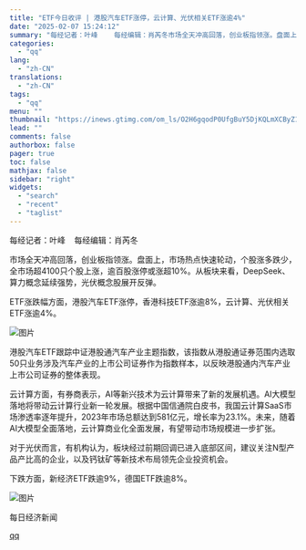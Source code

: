 ```yaml
---
title: "ETF今日收评 | 港股汽车ETF涨停，云计算、光伏相关ETF涨逾4%"
date: "2025-02-07 15:24:12"
summary: "每经记者：叶峰    每经编辑：肖芮冬市场全天冲高回落，创业板指领涨。盘面上，市场热点快速轮动，个股..."
categories:
  - "qq"
lang:
  - "zh-CN"
translations:
  - "zh-CN"
tags:
  - "qq"
menu: ""
thumbnail: "https://inews.gtimg.com/om_ls/O2H6gqodP0UfgBuY5DjKQLmXCByZ1HrMsYD-Rr-U-KDOAAA_640360/0"
lead: ""
comments: false
authorbox: false
pager: true
toc: false
mathjax: false
sidebar: "right"
widgets:
  - "search"
  - "recent"
  - "taglist"
---
```


每经记者：叶峰    每经编辑：肖芮冬

市场全天冲高回落，创业板指领涨。盘面上，市场热点快速轮动，个股涨多跌少，全市场超4100只个股上涨，逾百股涨停或涨超10%。从板块来看，DeepSeek、算力概念延续强势，光伏概念股展开反弹。

ETF涨跌幅方面，港股汽车ETF涨停，香港科技ETF涨逾8%，云计算、光伏相关ETF涨逾4%。

![图片](https://inews.gtimg.com/om_bt/Oc9gQfzYYkqD-3hxf02kMtd4izuifAdIRsI4a2cOMQ5coAA/641)

港股汽车ETF跟踪中证港股通汽车产业主题指数，该指数从港股通证券范围内选取50只业务涉及汽车产业的上市公司证券作为指数样本，以反映港股通内汽车产业上市公司证券的整体表现。

云计算方面，有券商表示，AI等新兴技术为云计算带来了新的发展机遇。AI大模型落地将带动云计算行业新一轮发展。根据中国信通院白皮书，我国云计算SaaS市场渗透率逐年提升，2023年市场总额达到581亿元，增长率为23.1%。未来，随着AI大模型全面落地，云计算商业化全面发展，有望带动市场规模进一步扩张。

对于光伏而言，有机构认为，板块经过前期回调已进入底部区间，建议关注N型产品产比高的企业，以及钙钛矿等新技术布局领先企业投资机会。

下跌方面，新经济ETF跌逾9%，德国ETF跌逾8%。

![图片](https://inews.gtimg.com/om_bt/OI3GWr9djEJ3yEaBdd_UEgvXai8y44pitrf5nt4e2ICVQAA/641)

  

每日经济新闻

[qq](https://new.qq.com/rain/a/20250207A05FXV00)
